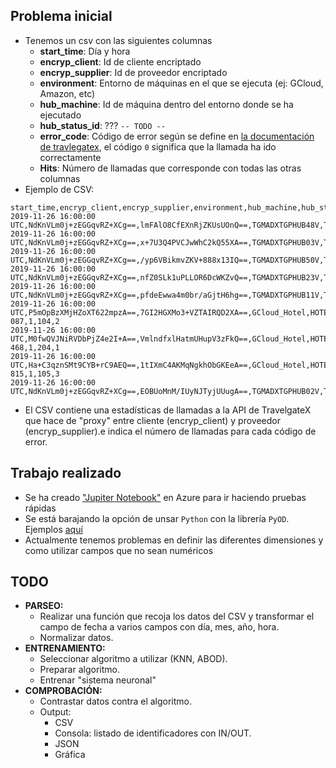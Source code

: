 ## Problema inicial

- Tenemos un csv con las siguientes columnas
    - __start_time__: Día y hora
    - __encryp_client__: Id de cliente encriptado
    - __encryp_supplier__: Id de proveedor encriptado
    - __environment__: Entorno de máquinas en el que se ejecuta (ej: GCloud, Amazon, etc)
    - __hub_machine__: Id de máquina dentro del entorno donde se ha ejecutado
    - __hub_status_id__: ??? `-- TODO --`
    - __error_code__: Código de error según se define en [la documentación de travlegatex](https://docs.travelgatex.com/legacy/docs/payments/errorcodes/), el código `0` significa que la llamada ha ido correctamente
    - __Hits__: Número de llamadas que corresponde con todas las otras columnas
- Ejemplo de CSV:
```csv
start_time,encryp_client,encryp_supplier,environment,hub_machine,hub_status_id,error_code,Hits
2019-11-26 16:00:00 UTC,NdKnVLm0j+zEGGqvRZ+XCg==,lmFAlO8CfEXnRjZKUsUOnQ==,TGMADXTGPHUB48V,TGMADXTGPHUB48V,1,204,1573
2019-11-26 16:00:00 UTC,NdKnVLm0j+zEGGqvRZ+XCg==,x+7U3Q4PVCJwWhC2kQ55XA==,TGMADXTGPHUB03V,TGMADXTGPHUB03V,1,0,74
2019-11-26 16:00:00 UTC,NdKnVLm0j+zEGGqvRZ+XCg==,/yp6VBikmvZKV+888x13IQ==,TGMADXTGPHUB50V,TGMADXTGPHUB50V,1,204,457
2019-11-26 16:00:00 UTC,NdKnVLm0j+zEGGqvRZ+XCg==,nfZ0SLk1uPLLOR6DcWKZvQ==,TGMADXTGPHUB23V,TGMADXTGPHUB23V,1,105,5
2019-11-26 16:00:00 UTC,NdKnVLm0j+zEGGqvRZ+XCg==,pfdeEwwa4m0br/aGjtH6hg==,TGMADXTGPHUB11V,TGMADXTGPHUB11V,1,0,1243
2019-11-26 16:00:00 UTC,P5mOpBzXMjHZoXT622mpzA==,7GI2HGXMo3+VZTAIRQD2XA==,GCloud_Hotel,HOTEL-087,1,104,2
2019-11-26 16:00:00 UTC,M0fwQVJNiRVDbPjZ4e2I+A==,VmlndfxlHatmUHupV3zFkQ==,GCloud_Hotel,HOTEL-468,1,204,1
2019-11-26 16:00:00 UTC,Ha+C3qznSMt9CYB+rC9AEQ==,1tIXmC4AKMqNgkhObGKEeA==,GCloud_Hotel,HOTEL-815,1,105,3
2019-11-26 16:00:00 UTC,NdKnVLm0j+zEGGqvRZ+XCg==,EOBUoMnM/IUyNJTyjUUugA==,TGMADXTGPHUB02V,TGMADXTGPHUB02V,1,105,4
```

- El CSV contiene una estadísticas de llamadas a la API de TravelgateX que hace de "proxy" entre cliente (encryp_client) y proveedor (encryp_supplier).e indica el número de llamadas para cada código de error.

## Trabajo realizado

- Se ha creado ["Jupiter Notebook"](https://alertsxanomalydetection-operezfuentes.notebooks.azure.com/j/tree#notebooks) en Azure para ir haciendo pruebas rápidas
- Se está barajando la opción de unsar `Python` con la librería `PyOD`. Ejemplos [aquí](https://www.analyticsvidhya.com/blog/2019/02/outlier-detection-python-pyod/)
- Actualmente tenemos problemas en definir las diferentes dimensiones y como utilizar campos que no sean numéricos

## TODO

- __PARSEO:__ 
    - Realizar una función que recoja los datos del CSV y transformar el campo de fecha a varios campos con día, mes, año, hora. 
    - Normalizar datos.
- __ENTRENAMIENTO:__ 
    - Seleccionar algoritmo a utilizar (KNN, ABOD). 
    - Preparar algoritmo. 
    - Entrenar "sistema neuronal"
- __COMPROBACIÓN:__ 
    - Contrastar datos contra el algoritmo. 
    - Output:
        - CSV
        - Consola: listado de identificadores con IN/OUT.
        - JSON
        - Gráfica


